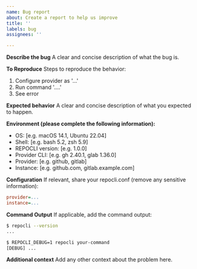 ```yaml
---
name: Bug report
about: Create a report to help us improve
title: ''
labels: bug
assignees: ''

---
```


**Describe the bug**
A clear and concise description of what the bug is.

**To Reproduce**
Steps to reproduce the behavior:
1. Configure provider as '...'
2. Run command '....'
3. See error

**Expected behavior**
A clear and concise description of what you expected to happen.

**Environment (please complete the following information):**
 - OS: [e.g. macOS 14.1, Ubuntu 22.04]
 - Shell: [e.g. bash 5.2, zsh 5.9]
 - REPOCLI version: [e.g. 1.0.0]
 - Provider CLI: [e.g. gh 2.40.1, glab 1.36.0]
 - Provider: [e.g. github, gitlab]
 - Instance: [e.g. github.com, gitlab.example.com]

**Configuration**
If relevant, share your repocli.conf (remove any sensitive information):
```ini
provider=...
instance=...
```

**Command Output**
If applicable, add the command output:
```bash
$ repocli --version
...

$ REPOCLI_DEBUG=1 repocli your-command
[DEBUG] ...
```

**Additional context**
Add any other context about the problem here.